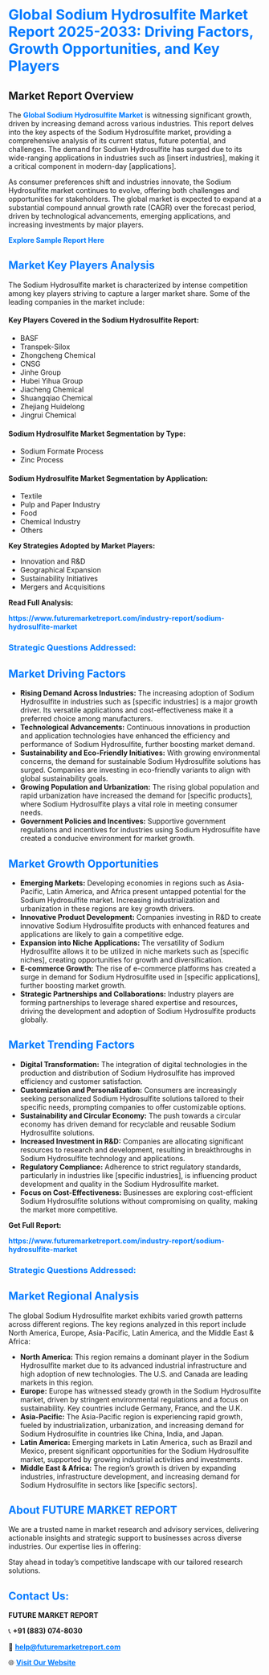 <h1 style="color: #007BFF;">Global Sodium Hydrosulfite Market Report 2025-2033: Driving Factors, Growth Opportunities, and Key Players</h1>

<section id="overview">
<h2>Market Report Overview</h2>
<p>The <a href="https://www.futuremarketreport.com/industry-report/sodium-hydrosulfite-market" style="color: #007BFF; text-decoration: none;"><strong>Global Sodium Hydrosulfite Market</strong></a> is witnessing significant growth, driven by increasing demand across various industries. This report delves into the key aspects of the Sodium Hydrosulfite market, providing a comprehensive analysis of its current status, future potential, and challenges. The demand for Sodium Hydrosulfite has surged due to its wide-ranging applications in industries such as [insert industries], making it a critical component in modern-day [applications].</p>
<p>As consumer preferences shift and industries innovate, the Sodium Hydrosulfite market continues to evolve, offering both challenges and opportunities for stakeholders. The global market is expected to expand at a substantial compound annual growth rate (CAGR) over the forecast period, driven by technological advancements, emerging applications, and increasing investments by major players.</p>
</section>

<section id="overview">
<p><a href="https://www.futuremarketreport.com/request-sample/reportId=88600" style="color: #007BFF; text-decoration: none;"><strong>Explore Sample Report Here</strong></a></p>
</section>

<section id="key-players">
<h2 style="color: #007BFF;">Market Key Players Analysis</h2>
<p>The Sodium Hydrosulfite market is characterized by intense competition among key players striving to capture a larger market share. Some of the leading companies in the market include:</p>
<h4>Key Players Covered in the Sodium Hydrosulfite Report:</h4>
<ul><li>BASF</li><li>Transpek-Silox</li><li>Zhongcheng Chemical</li><li>CNSG</li><li>Jinhe Group</li><li>Hubei Yihua Group</li><li>Jiacheng Chemical</li><li>Shuangqiao Chemical</li><li>Zhejiang Huidelong</li><li>Jingrui Chemical</li></ul>
<h4>Sodium Hydrosulfite Market Segmentation by Type:</h4>
<ul><li>Sodium Formate Process</li><li>Zinc Process</li></ul>

<h4>Sodium Hydrosulfite Market Segmentation by Application:</h4>
<ul><li>Textile</li><li>Pulp and Paper Industry</li><li>Food</li><li>Chemical Industry</li><li>Others</li></ul>
<p><strong>Key Strategies Adopted by Market Players:</strong></p>
<ul>
<li>Innovation and R&D</li>
<li>Geographical Expansion</li>
<li>Sustainability Initiatives</li>
<li>Mergers and Acquisitions</li>
</ul>
</section>

<section>
<p><strong>Read Full Analysis: </strong></p><a href="https://www.futuremarketreport.com/industry-report/sodium-hydrosulfite-market" style="color: #007BFF; text-decoration: none;"><strong>https://www.futuremarketreport.com/industry-report/sodium-hydrosulfite-market</strong></a>
<h3 style="color: #007BFF;">Strategic Questions Addressed:</h3>
</section>

<section id="driving-factors">
<h2 style="color: #007BFF;">Market Driving Factors</h2>
<ul>
<li><strong>Rising Demand Across Industries:</strong> The increasing adoption of Sodium Hydrosulfite in industries such as [specific industries] is a major growth driver. Its versatile applications and cost-effectiveness make it a preferred choice among manufacturers.</li>
<li><strong>Technological Advancements:</strong> Continuous innovations in production and application technologies have enhanced the efficiency and performance of Sodium Hydrosulfite, further boosting market demand.</li>
<li><strong>Sustainability and Eco-Friendly Initiatives:</strong> With growing environmental concerns, the demand for sustainable Sodium Hydrosulfite solutions has surged. Companies are investing in eco-friendly variants to align with global sustainability goals.</li>
<li><strong>Growing Population and Urbanization:</strong> The rising global population and rapid urbanization have increased the demand for [specific products], where Sodium Hydrosulfite plays a vital role in meeting consumer needs.</li>
<li><strong>Government Policies and Incentives:</strong> Supportive government regulations and incentives for industries using Sodium Hydrosulfite have created a conducive environment for market growth.</li>
</ul>
</section>

<section id="growth-opportunities">
<h2 style="color: #007BFF;">Market Growth Opportunities</h2>
<ul>
<li><strong>Emerging Markets:</strong> Developing economies in regions such as Asia-Pacific, Latin America, and Africa present untapped potential for the Sodium Hydrosulfite market. Increasing industrialization and urbanization in these regions are key growth drivers.</li>
<li><strong>Innovative Product Development:</strong> Companies investing in R&D to create innovative Sodium Hydrosulfite products with enhanced features and applications are likely to gain a competitive edge.</li>
<li><strong>Expansion into Niche Applications:</strong> The versatility of Sodium Hydrosulfite allows it to be utilized in niche markets such as [specific niches], creating opportunities for growth and diversification.</li>
<li><strong>E-commerce Growth:</strong> The rise of e-commerce platforms has created a surge in demand for Sodium Hydrosulfite used in [specific applications], further boosting market growth.</li>
<li><strong>Strategic Partnerships and Collaborations:</strong> Industry players are forming partnerships to leverage shared expertise and resources, driving the development and adoption of Sodium Hydrosulfite products globally.</li>
</ul>
</section>

<section id="trending-factors">
<h2 style="color: #007BFF;">Market Trending Factors</h2>
<ul>
<li><strong>Digital Transformation:</strong> The integration of digital technologies in the production and distribution of Sodium Hydrosulfite has improved efficiency and customer satisfaction.</li>
<li><strong>Customization and Personalization:</strong> Consumers are increasingly seeking personalized Sodium Hydrosulfite solutions tailored to their specific needs, prompting companies to offer customizable options.</li>
<li><strong>Sustainability and Circular Economy:</strong> The push towards a circular economy has driven demand for recyclable and reusable Sodium Hydrosulfite solutions.</li>
<li><strong>Increased Investment in R&D:</strong> Companies are allocating significant resources to research and development, resulting in breakthroughs in Sodium Hydrosulfite technology and applications.</li>
<li><strong>Regulatory Compliance:</strong> Adherence to strict regulatory standards, particularly in industries like [specific industries], is influencing product development and quality in the Sodium Hydrosulfite market.</li>
<li><strong>Focus on Cost-Effectiveness:</strong> Businesses are exploring cost-efficient Sodium Hydrosulfite solutions without compromising on quality, making the market more competitive.</li>
</ul>
</section>

<section>
<p><strong>Get Full Report: </strong></p><a href="https://www.futuremarketreport.com/industry-report/sodium-hydrosulfite-market" style="color: #007BFF; text-decoration: none;"><strong>https://www.futuremarketreport.com/industry-report/sodium-hydrosulfite-market</strong></a>
<h3 style="color: #007BFF;">Strategic Questions Addressed:</h3>
</section>


<section id="regional-analysis">
<h2 style="color: #007BFF;">Market Regional Analysis</h2>
<p>The global Sodium Hydrosulfite market exhibits varied growth patterns across different regions. The key regions analyzed in this report include North America, Europe, Asia-Pacific, Latin America, and the Middle East & Africa:</p>
<ul>
<li><strong>North America:</strong> This region remains a dominant player in the Sodium Hydrosulfite market due to its advanced industrial infrastructure and high adoption of new technologies. The U.S. and Canada are leading markets in this region.</li>
<li><strong>Europe:</strong> Europe has witnessed steady growth in the Sodium Hydrosulfite market, driven by stringent environmental regulations and a focus on sustainability. Key countries include Germany, France, and the U.K.</li>
<li><strong>Asia-Pacific:</strong> The Asia-Pacific region is experiencing rapid growth, fueled by industrialization, urbanization, and increasing demand for Sodium Hydrosulfite in countries like China, India, and Japan.</li>
<li><strong>Latin America:</strong> Emerging markets in Latin America, such as Brazil and Mexico, present significant opportunities for the Sodium Hydrosulfite market, supported by growing industrial activities and investments.</li>
<li><strong>Middle East & Africa:</strong> The region’s growth is driven by expanding industries, infrastructure development, and increasing demand for Sodium Hydrosulfite in sectors like [specific sectors].</li>
</ul>
</section>

<footer>
<h2 style="color: #007BFF;">About FUTURE MARKET REPORT</h2>
<p>We are a trusted name in market research and advisory services, delivering actionable insights and strategic support to businesses across diverse industries. Our expertise lies in offering:</p>

<p>Stay ahead in today’s competitive landscape with our tailored research solutions.</p>

<h2 style="color: #007BFF;">Contact Us:</h2>
<p><strong>FUTURE MARKET REPORT</strong></p>
<p>📞 <strong>+91 (883) 074-8030</strong></p>
<p>📧 <strong><a href="mailto:help@futuremarketreport.com" style="color: #007BFF;">help@futuremarketreport.com</a></strong></p>
<p>🌐 <strong><a href="https://www.futuremarketreport.com/" style="color: #007BFF;">Visit Our Website</a></strong></p>
</footer>